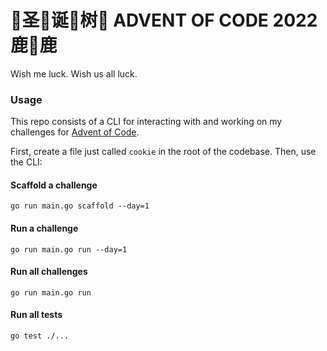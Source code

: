 # 🎄圣🎅诞🦌树🎄 ADVENT OF CODE 2022 ⿅🌲⿅

Wish me luck. Wish us all luck.

### Usage

This repo consists of a CLI for interacting with and working on my challenges for [Advent of Code](https://adventofcode.com/).

First, create a file just called `cookie` in the root of the codebase. Then, use the CLI:

#### Scaffold a challenge

```shell
go run main.go scaffold --day=1 
```

#### Run a challenge

```shell
go run main.go run --day=1
```

#### Run all challenges

```shell
go run main.go run
```

#### Run all tests

```shell
go test ./...
```